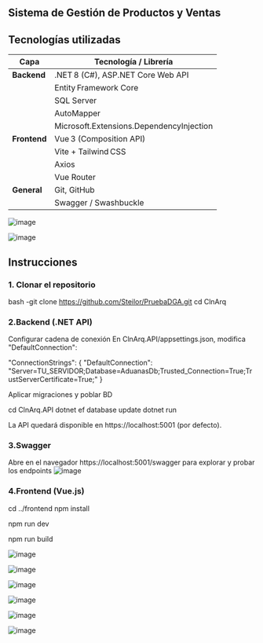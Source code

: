 ## Sistema de Gestión de Productos y Ventas
## Tecnologías utilizadas

| Capa         | Tecnología / Librería                  |
|--------------|----------------------------------------|
| **Backend**  | .NET 8 (C#), ASP.NET Core Web API      |
|              | Entity Framework Core                  |
|              | SQL Server                             |
|              | AutoMapper                             |
|              | Microsoft.Extensions.DependencyInjection |
| **Frontend** | Vue 3 (Composition API)                |
|              | Vite + Tailwind CSS                    |
|              | Axios                                  |
|              | Vue Router                             |
| **General**  | Git, GitHub                            |
|              | Swagger / Swashbuckle                  |



![image](https://github.com/user-attachments/assets/2a370803-35d4-43ed-a89f-6b017aca5df0)


![image](https://github.com/user-attachments/assets/3e947319-0e30-4558-82f8-2a2463621c45)


## Instrucciones

### 1. Clonar el repositorio
bash
-git clone https://github.com/Steilor/PruebaDGA.git
cd ClnArq

### 2.Backend (.NET API)
Configurar cadena de conexión
En ClnArq.API/appsettings.json, modifica "DefaultConnection":

"ConnectionStrings": {
  "DefaultConnection": "Server=TU_SERVIDOR;Database=AduanasDb;Trusted_Connection=True;TrustServerCertificate=True;"
}

Aplicar migraciones y poblar BD

cd ClnArq.API
dotnet ef database update
dotnet run

La API quedará disponible en https://localhost:5001 (por defecto).

### 3.Swagger
Abre en el navegador https://localhost:5001/swagger para explorar y probar los endpoints
![image](https://github.com/user-attachments/assets/e6bec304-c5e3-4659-a36a-2645b1e15b4c)

### 4.Frontend (Vue.js)
cd ../frontend
npm install

npm run dev

npm run build

![image](https://github.com/user-attachments/assets/7c86096f-b36e-4978-b57d-b370874698b8)

![image](https://github.com/user-attachments/assets/f6ee95c7-cb6d-4304-86c3-905543365333)

![image](https://github.com/user-attachments/assets/37f2bf04-b92d-41f3-af1e-ce4d7cc24615)


![image](https://github.com/user-attachments/assets/a6b253cb-1836-40ed-b3cc-697e97c96247)

![image](https://github.com/user-attachments/assets/8fde64a7-2a09-45ef-ad1b-d262bb5a6cbc)

![image](https://github.com/user-attachments/assets/28ca823d-6cad-44d6-9a10-42d11d391032)
